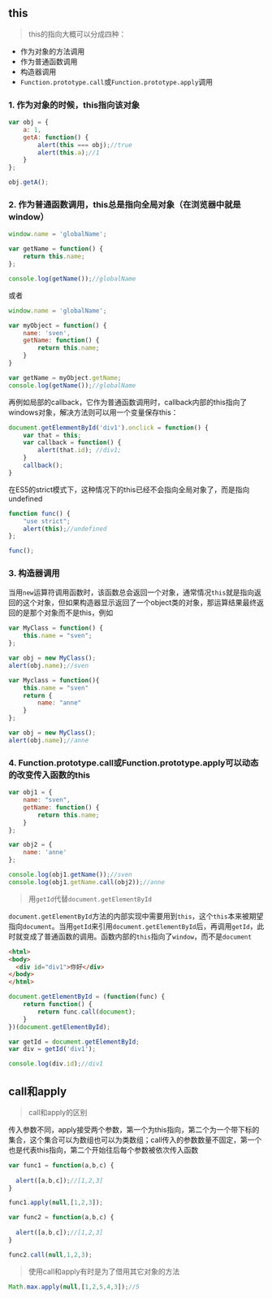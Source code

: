 ## this
> this的指向大概可以分成四种：

- 作为对象的方法调用
- 作为普通函数调用
- 构造器调用
- `Function.prototype.call`或`Function.prototype.apply`调用

### 1. 作为对象的时候，<strong>this指向该对象</strong>


```js
var obj = {
	a: 1,
	getA: function() {
		alert(this === obj);//true
		alert(this.a);//1
	}
};

obj.getA();

```

### 2. 作为普通函数调用，<strong>this总是指向全局对象（在浏览器中就是window）</strong>

```js
window.name = 'globalName';

var getName = function() {
	return this.name;
};

console.log(getName());//globalName
```
或者
```js
window.name = 'globalName';

var myObject = function() {
	name: 'sven',
	getName: function() {
		return this.name;
	}
}

var getName = myObject.getName;
console.log(getName());//globalName
```
再例如局部的callback，它作为普通函数调用时，callback内部的this指向了windows对象，解决方法则可以用一个变量保存this：
```js
document.getElemmentById('div1').onclick = function() {
    var that = this;
    var callback = function() {
        alert(that.id); //div1;
    }
    callback();
}
```
在ES5的strict模式下，这种情况下的this已经不会指向全局对象了，而是指向undefined

```js
function func() {
	"use strict";
	alert(this);//undefined
};

func();
```
### 3. 构造器调用
当用`new`运算符调用函数时，该函数总会返回一个对象，通常情况`this`就是指向返回的这个对象，但如果构造器显示返回了一个object类的对象，那运算结果最终返回的是那个对象而不是this，例如

```js
var MyClass = function() {
	this.name = "sven";
};

var obj = new MyClass();
alert(obj.name);//sven
```

```js
var Myclass = function(){
	this.name = "sven"
	return {
		name: "anne"
	}
};

var obj = new MyClass();
alert(obj.name);//anne
```

### 4. Function.prototype.call或Function.prototype.apply可以动态的改变传入函数的this

```js
var obj1 = {
	name: "sven",
	getName: function() {
		return this.name;
	}
};

var obj2 = {
	name: 'anne'
};

console.log(obj1.getName());//sven
console.log(obj1.getName.call(obj2));//anne
```

> 用`getId`代替`document.getElementById `

`document.getElementById`方法的内部实现中需要用到`this`，这个`this`本来被期望指向`document`。当用`getId`来引用`document.getElementById`后，再调用`getId`，此时就变成了普通函数的调用。函数内部的`this`指向了`window`，而不是`document`

```html
<html>
<body>
  <div id="div1">你好</div>
</body>
</html>
```

```js
document.getElementById = (function(func) {
	return function() {
		return func.call(document);
	}
})(document.getElementById);

var getId = document.getElementById;
var div = getId('div1');

console.log(div.id);//div1
```

## call和apply

> call和apply的区别

传入参数不同，apply接受两个参数，第一个为this指向，第二个为一个带下标的集合，这个集合可以为数组也可以为类数组；call传入的参数数量不固定，第一个也是代表this指向，第二个开始往后每个参数被依次传入函数

```js
var func1 = function(a,b,c) {
  
  alert([a,b,c]);//[1,2,3]
}

func1.apply(null,[1,2,3]);

var func2 = function(a,b,c) {
  
  alert([a,b,c]);//[1,2,3]
}

func2.call(null,1,2,3);
```

> 使用call和apply有时是为了借用其它对象的方法

```js
Math.max.apply(null,[1,2,5,4,3]);//5
```
